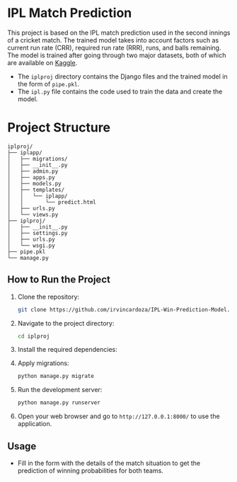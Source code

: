 
# IPL Match Prediction

This project is based on the IPL match prediction used in the second innings of a cricket match. The trained model takes into account factors such as current run rate (CRR), required run rate (RRR), runs, and balls remaining. The model is trained after going through two major datasets, both of which are available on [Kaggle](https://www.kaggle.com/datasets/patrickb1912/ipl-complete-dataset-20082020).

- The `iplproj` directory contains the Django files and the trained model in the form of `pipe.pkl`.
- The `ipl.py` file contains the code used to train the data and create the model.


# Project Structure
```
iplproj/
├── iplapp/
│   ├── migrations/
│   ├── __init__.py
│   ├── admin.py
│   ├── apps.py
│   ├── models.py
│   ├── templates/
│   │   └── iplapp/
│   │       └── predict.html
│   ├── urls.py
│   └── views.py
├── iplproj/
│   ├── __init__.py
│   ├── settings.py
│   ├── urls.py
│   └── wsgi.py
├── pipe.pkl
└── manage.py
```


## How to Run the Project

1. Clone the repository:
    ```bash
    git clone https://github.com/irvincardoza/IPL-Win-Prediction-Model.git
    ```

2. Navigate to the project directory:
    ```bash
    cd iplproj
    ```

3. Install the required dependencies:
    

4. Apply migrations:
    ```bash
    python manage.py migrate
    ```

5. Run the development server:
    ```bash
    python manage.py runserver
    ```

6. Open your web browser and go to `http://127.0.0.1:8000/` to use the application.

## Usage

- Fill in the form with the details of the match situation to get the prediction of winning probabilities for both teams.

